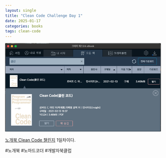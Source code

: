 ```yaml
---
layout: single
title: "Clean Code Challenge Day 1"
date: 2025-01-17
categories: books
tags: clean-code
---
```


![CleanCode](/assets/images/Clean-Code-1.png)

[노개북 Clean Code 챌린지](https://nomadcoders.co/c/clean-code/lobby) 1일차이다.

#노개북 #노마드코더 #개발자북클럽
